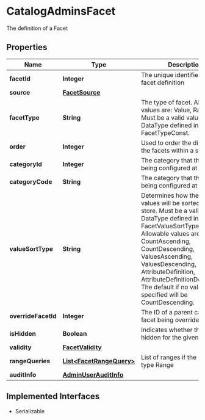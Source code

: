 

# CatalogAdminsFacet

The definition of a Facet

## Properties

| Name | Type | Description | Notes |
|------------ | ------------- | ------------- | -------------|
|**facetId** | **Integer** | The unique identifier for the facet definition |  [optional] |
|**source** | [**FacetSource**](FacetSource.md) |  |  [optional] |
|**facetType** | **String** | The type of facet. Allowable values are: Value, RangeQuery   Must be a valid value for DataType defined in FacetTypeConst. |  [optional] |
|**order** | **Integer** | Used to order the display of the facets within a section |  [optional] |
|**categoryId** | **Integer** | The category that the facet is being configured at |  [optional] |
|**categoryCode** | **String** | The category that the facet is being configured at |  [optional] |
|**valueSortType** | **String** | Determines how the facet values will be sorted in the store.   Must be a valid value for DataType defined in FacetValueSortTypeConst.   Allowable values are: CountAscending, CountDescending, ValuesAscending, ValuesDescending, AttributeDefinition, AttributeDefinitionDescending.  The default if no value is specified will be CountDescending. |  [optional] |
|**overrideFacetId** | **Integer** | The ID of a parent category&#39;s facet being overriden |  [optional] |
|**isHidden** | **Boolean** | Indicates whether the facet is hidden for the given category |  [optional] |
|**validity** | [**FacetValidity**](FacetValidity.md) |  |  [optional] |
|**rangeQueries** | [**List&lt;FacetRangeQuery&gt;**](FacetRangeQuery.md) | List of ranges if the Facet is of type Range |  [optional] |
|**auditInfo** | [**AdminUserAuditInfo**](AdminUserAuditInfo.md) |  |  [optional] |


## Implemented Interfaces

* Serializable


